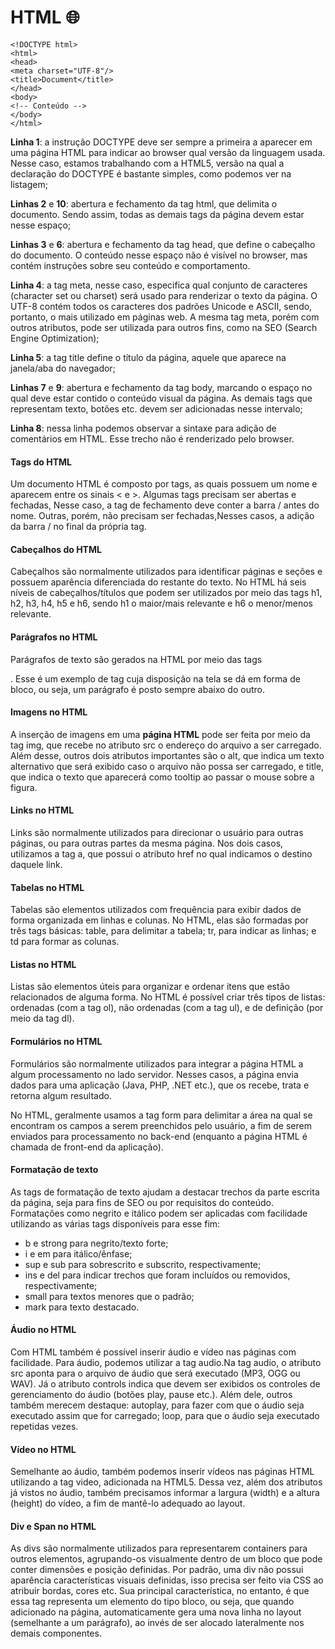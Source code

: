 # HTML :globe_with_meridians:

```
<!DOCTYPE html>
<html>
<head>
<meta charset="UTF-8"/>
<title>Document</title>
</head>
<body>
<!-- Conteúdo -->
</body>
</html>
```

**Linha 1**: a instrução DOCTYPE deve ser sempre a primeira a aparecer em uma página HTML para indicar ao browser qual versão da linguagem usada. Nesse caso, estamos trabalhando com a HTML5, versão na qual a declaração do DOCTYPE é bastante simples, como podemos ver na listagem;

**Linhas 2** e **10**: abertura e fechamento da tag html, que delimita o documento. Sendo assim, todas as demais tags da página devem estar nesse espaço;

**Linhas 3** e **6**: abertura e fechamento da tag head, que define o cabeçalho do documento. O conteúdo nesse espaço não é visível no browser, mas contém instruções sobre seu conteúdo e comportamento.

**Linha 4**: a tag meta, nesse caso, especifica qual conjunto de caracteres (character set ou charset) será usado para renderizar o texto da página. O UTF-8 contém todos os caracteres dos padrões Unicode e ASCII, sendo, portanto, o mais utilizado em páginas web. A mesma tag meta, porém com outros atributos, pode ser utilizada para outros fins, como na SEO (Search Engine Optimization);

**Linha 5**: a tag title define o título da página, aquele que aparece na janela/aba do navegador;

**Linhas 7** e **9**: abertura e fechamento da tag body, marcando o espaço no qual deve estar contido o conteúdo visual da página. As demais tags que representam texto, botões etc. devem ser adicionadas nesse intervalo;

**Linha 8**: nessa linha podemos observar a sintaxe para adição de comentários em HTML. Esse trecho não é renderizado pelo browser.

#### Tags do HTML

Um documento HTML é composto por tags, as quais possuem um nome e aparecem entre os sinais < e >. Algumas tags precisam ser abertas e fechadas, Nesse caso, a tag de fechamento deve conter a barra / antes do nome. Outras, porém, não precisam ser fechadas,Nesses casos, a adição da barra / no final da própria tag.

#### Cabeçalhos do HTML

Cabeçalhos são normalmente utilizados para identificar páginas e seções e possuem aparência diferenciada do restante do texto. No HTML há seis níveis de cabeçalhos/títulos que podem ser utilizados por meio das tags h1, h2, h3, h4, h5 e h6, sendo h1 o maior/mais relevante e h6 o menor/menos relevante.

#### Parágrafos no HTML

Parágrafos de texto são gerados na HTML por meio das tags <p> </p>. Esse é um exemplo de tag cuja disposição na tela se dá em forma de bloco, ou seja, um parágrafo é posto sempre abaixo do outro.

#### Imagens no HTML

A inserção de imagens em uma **página HTML** pode ser feita por meio da tag img, que recebe no atributo src o endereço do arquivo a ser carregado. Além desse, outros dois atributos importantes são o alt, que indica um texto alternativo que será exibido caso o arquivo não possa ser carregado, e title, que indica o texto que aparecerá como tooltip ao passar o mouse sobre a figura.

#### Links no HTML

Links são normalmente utilizados para direcionar o usuário para outras páginas, ou para outras partes da mesma página. Nos dois casos, utilizamos a tag a, que possui o atributo href no qual indicamos o destino daquele link.

#### Tabelas no HTML

Tabelas são elementos utilizados com frequência para exibir dados de forma organizada em linhas e colunas. No HTML, elas são formadas por três tags básicas: table, para delimitar a tabela; tr, para indicar as linhas; e td para formar as colunas.

#### Listas no HTML

Listas são elementos úteis para organizar e ordenar itens que estão relacionados de alguma forma. No HTML é possível criar três tipos de listas: ordenadas (com a tag ol), não ordenadas (com a tag ul), e de definição (por meio da tag dl).

#### Formulários no HTML

Formulários são normalmente utilizados para integrar a página HTML a algum processamento no lado servidor. Nesses casos, a página envia dados para uma aplicação (Java, PHP, .NET etc.), que os recebe, trata e retorna algum resultado.

No HTML, geralmente usamos a tag form para delimitar a área na qual se encontram os campos a serem preenchidos pelo usuário, a fim de serem enviados para processamento no back-end (enquanto a página HTML é chamada de front-end da aplicação).

#### Formatação de texto

As tags de formatação de texto ajudam a destacar trechos da parte escrita da página, seja para fins de SEO ou por requisitos do conteúdo. Formatações como negrito e itálico podem ser aplicadas com facilidade utilizando as várias tags disponíveis para esse fim:

- b e strong para negrito/texto forte;
- i e em para itálico/ênfase;
- sup e sub para sobrescrito e subscrito, respectivamente;
- ins e del para indicar trechos que foram incluídos ou removidos, respectivamente;
- small para textos menores que o padrão;
- mark para texto destacado.

#### Áudio no HTML

Com HTML também é possível inserir áudio e vídeo nas páginas com facilidade. Para áudio, podemos utilizar a tag audio.Na tag audio, o atributo src aponta para o arquivo de áudio que será executado (MP3, OGG ou WAV). Já o atributo controls indica que devem ser exibidos os controles de gerenciamento do áudio (botões play, pause etc.). Além dele, outros também merecem destaque: autoplay, para fazer com que o áudio seja executado assim que for carregado; loop, para que o áudio seja executado repetidas vezes.

#### Vídeo no HTML

Semelhante ao áudio, também podemos inserir vídeos nas páginas HTML utilizando a tag video, adicionada na HTML5. Dessa vez, além dos atributos já vistos no áudio, também precisamos informar a largura (width) e a altura (height) do vídeo, a fim de mantê-lo adequado ao layout.

#### Div e Span no HTML

As divs são normalmente utilizados para representarem containers para outros elementos, agrupando-os visualmente dentro de um bloco que pode conter dimensões e posição definidas. Por padrão, uma div não possui aparência características visuais definidas, isso precisa ser feito via CSS ao atribuir bordas, cores etc. Sua principal característica, no entanto, é que essa tag representa um elemento do tipo bloco, ou seja, que quando adicionado na página, automaticamente gera uma nova linha no layout (semelhante a um parágrafo), ao invés de ser alocado lateralmente nos demais componentes.